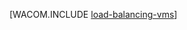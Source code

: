 <properties linkid="manage-windows-common-tasks-detach-a-disk" urlDisplayName="Load Balance VMs" pageTitle="Load Balance a Virtual Machine (Linux) - Azure" metaKeywords="" description="Learn how to load balance Azure virtual machines." metaCanonical="" services="virtual-machines" documentationCenter="" title="" authors="" solutions="" manager="" editor="" />





[WACOM.INCLUDE [load-balancing-vms](../includes/load-balancing-vms.md)]
